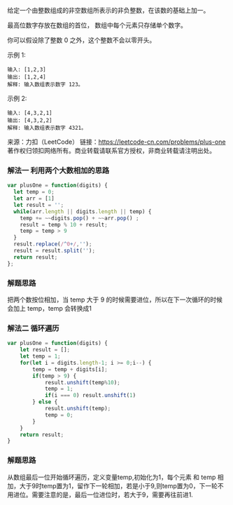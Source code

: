给定一个由整数组成的非空数组所表示的非负整数，在该数的基础上加一。

最高位数字存放在数组的首位， 数组中每个元素只存储单个数字。

你可以假设除了整数 0 之外，这个整数不会以零开头。

示例 1:
```
输入: [1,2,3]
输出: [1,2,4]
解释: 输入数组表示数字 123。
```
示例 2:
```
输入: [4,3,2,1]
输出: [4,3,2,2]
解释: 输入数组表示数字 4321。
```

来源：力扣（LeetCode）
链接：https://leetcode-cn.com/problems/plus-one
著作权归领扣网络所有。商业转载请联系官方授权，非商业转载请注明出处。


### 解法一 利用两个大数相加的思路

```javascript
var plusOne = function(digits) {
  let temp = 0;
  let arr = [1]
  let result = '';
  while(arr.length || digits.length || temp) {
    temp += ~~digits.pop() + ~~arr.pop() ;
    result = temp % 10 + result;
    temp = temp > 9
  }
  result.replace(/^0+/,'');
  result = result.split('');
  return result;
};
```
### **解题思路**
把两个数按位相加，当 temp 大于 9 的时候需要进位，所以在下一次循环的时候会加上 temp，temp 会转换成1

### 解法二 循环遍历

```javascript
var plusOne = function(digits) {
    let result = [];
    let temp = 1;
    for(let i = digits.length-1; i >= 0;i--) {
        temp = temp + digits[i];
        if(temp > 9) {
            result.unshift(temp%10);
            temp = 1;
            if(i === 0) result.unshift(1)
        } else {
            result.unshift(temp);
            temp = 0;
        }
    }
    return result;
}
```

### **解题思路**

从数组最后一位开始循环遍历，定义变量temp,初始化为1，每个元素 和 temp 相加，大于9时temp置为1，留作下一轮相加，若是小于9,则temp置为0，下一轮不用进位。需要注意的是，最后一位进位时，若大于9，需要再往前进1.